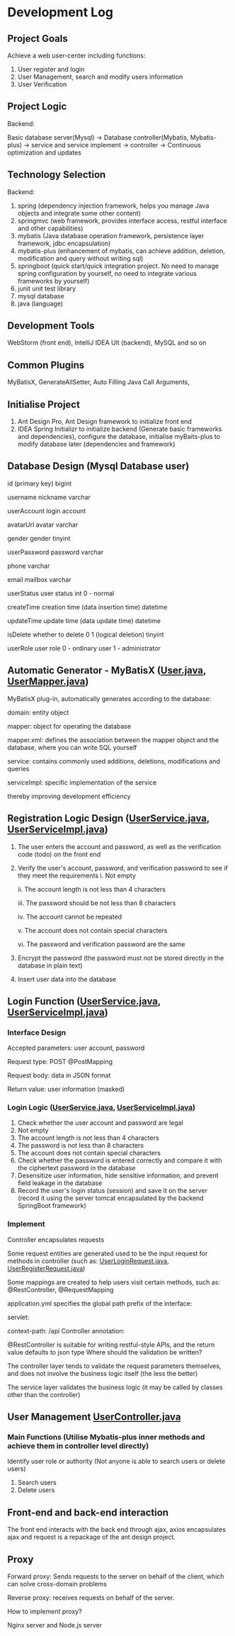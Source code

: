 # Development Log

## Project Goals
Achieve a web user-center including functions:

1. User register and login
2. User Management, search and modify users information
3. User Verification

## Project Logic
Backend:

Basic database server(Mysql) -> Database controller(Mybatis, Mybatis-plus) -> service and service implement -> controller -> Continuous optimization and updates

## Technology Selection

Backend:

1. spring (dependency injection framework, helps you manage Java objects and integrate some other content)
2. springmvc (web framework, provides interface access, restful interface and other capabilities)
3. mybatis (Java database operation framework, persistence layer framework, jdbc encapsulation)
4. mybatis-plus (enhancement of mybatis, can achieve addition, deletion, modification and query without writing sql)
5. springboot (quick start/quick integration project. No need to manage spring configuration by yourself, no need to integrate various frameworks by yourself)
6. junit unit test library
7. mysql database
8. java (language)

## Development Tools
WebStorm (front end), IntelliJ IDEA Ult (backend), MySQL and so on

## Common Plugins
MyBatisX, GenerateAllSetter, Auto Filling Java Call Arguments, 

## Initialise Project
1. Ant Design Pro, Ant Design framework to initialize front end
2. IDEA Spring Initializr to initialize backend (Generate basic frameworks and dependencies), configure the database, initialise myBaits-plus to modify database later (dependencies and framework)

## Database Design (Mysql Database user)
id (primary key) bigint

username nickname varchar

userAccount login account

avatarUrl avatar varchar

gender gender tinyint

userPassword password varchar

phone varchar

email mailbox varchar

userStatus user status int 0 - normal

createTime creation time (data insertion time) datetime

updateTime update time (data update time) datetime

isDelete whether to delete 0 1 (logical deletion) tinyint

userRole user role 0 - ordinary user 1 - administrator

## Automatic Generator - MyBatisX ([User.java](src%2Fmain%2Fjava%2Fcom%2Fwangtao%2Fusercenter%2Fmodel%2Fdomain%2FUser.java), [UserMapper.java](src%2Fmain%2Fjava%2Fcom%2Fwangtao%2Fusercenter%2Fmapper%2FUserMapper.java))
MyBatisX plug-in, automatically generates according to the database:

domain: entity object

mapper: object for operating the database

mapper.xml: defines the association between the mapper object and the database, where you can write SQL yourself

service: contains commonly used additions, deletions, modifications and queries

serviceImpl: specific implementation of the service

thereby improving development efficiency

## Registration Logic Design ([UserService.java](src%2Fmain%2Fjava%2Fcom%2Fwangtao%2Fusercenter%2Fservice%2FUserService.java), [UserServiceImpl.java](https://github.com/MaxwellJia/user-center/blob/78f35aeffe78d4d1998c7102d0637be9360b0ce5/src/main/java/com/wangtao/usercenter/service/impl/UserServiceImpl.java#L92))
1. The user enters the account and password, as well as the verification code (todo) on the front end
2. Verify the user's account, password, and verification password to see if they meet the requirements
   i. Not empty

   ii. The account length is not less than 4 characters

   iii. The password should be not less than 8 characters

   iv. The account cannot be repeated

   v. The account does not contain special characters

   vi. The password and verification password are the same

3. Encrypt the password (the password must not be stored directly in the database in plain text)
4. Insert user data into the database

## Login Function ([UserService.java](src%2Fmain%2Fjava%2Fcom%2Fwangtao%2Fusercenter%2Fservice%2FUserService.java), [UserServiceImpl.java](https://github.com/MaxwellJia/user-center/blob/78f35aeffe78d4d1998c7102d0637be9360b0ce5/src/main/java/com/wangtao/usercenter/service/impl/UserServiceImpl.java#L92))

### Interface Design
Accepted parameters: user account, password

Request type: POST @PostMapping

Request body: data in JSON format

Return value: user information (masked)

### Login Logic ([UserService.java](src%2Fmain%2Fjava%2Fcom%2Fwangtao%2Fusercenter%2Fservice%2FUserService.java), [UserServiceImpl.java](https://github.com/MaxwellJia/user-center/blob/78f35aeffe78d4d1998c7102d0637be9360b0ce5/src/main/java/com/wangtao/usercenter/service/impl/UserServiceImpl.java#L92))
1. Check whether the user account and password are legal
2. Not empty
3. The account length is not less than 4 characters
4. The password is not less than 8 characters
5. The account does not contain special characters
6. Check whether the password is entered correctly and compare it with the ciphertext password in the database
7. Desensitize user information, hide sensitive information, and prevent field leakage in the database
8. Record the user's login status (session) and save it on the server (record it using the server tomcat encapsulated by the backend SpringBoot framework)

### Implement ####
Controller encapsulates requests

Some request entities are generated used to be the input request for methods in controller (such as: [UserLoginRequest.java](src%2Fmain%2Fjava%2Fcom%2Fwangtao%2Fusercenter%2Fmodel%2Fdomain%2Frequest%2FUserLoginRequest.java), [UserRegisterRequest.java](src%2Fmain%2Fjava%2Fcom%2Fwangtao%2Fusercenter%2Fmodel%2Fdomain%2Frequest%2FUserRegisterRequest.java))

Some mappings are created to help users visit certain methods, such as: @RestController, @RequestMapping

application.yml specifies the global path prefix of the interface:

servlet:

context-path: /api
Controller annotation:

@RestController is suitable for writing restful-style APIs, and the return value defaults to json type
Where should the validation be written?

The controller layer tends to validate the request parameters themselves, and does not involve the business logic itself (the less the better)

The service layer validates the business logic (it may be called by classes other than the controller)

## User Management [UserController.java](src%2Fmain%2Fjava%2Fcom%2Fwangtao%2Fusercenter%2Fcontroller%2FUserController.java)

### Main Functions (Utilise Mybatis-plus inner methods and achieve them in controller level directly)
Identify user role or authority (Not anyone is able to search users or delete users)

1. Search users 
2. Delete users

## Front-end and back-end interaction
The front end interacts with the back end through ajax, axios encapsulates ajax and request is a repackage of the ant design project.

## Proxy
Forward proxy: Sends requests to the server on behalf of the client, which can solve cross-domain problems

Reverse proxy: receives requests on behalf of the server.

How to implement proxy?

Nginx server and Node.js server

